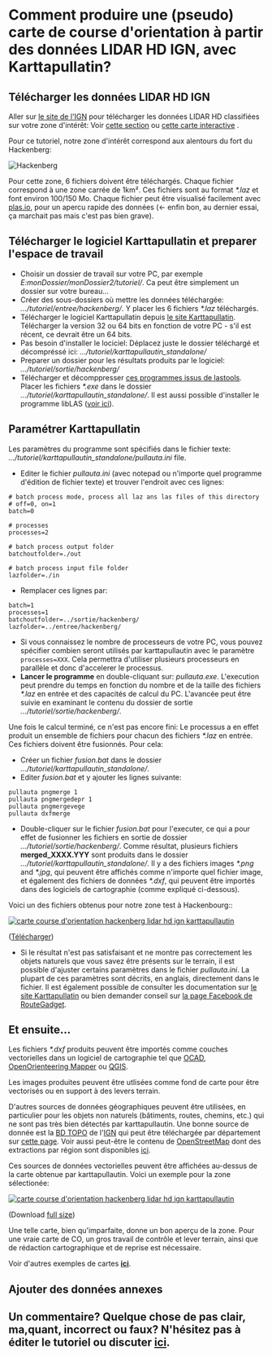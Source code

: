 # Comment produire une (pseudo) carte de course d'orientation à partir des données LIDAR HD IGN, avec Karttapullatin?


## Télécharger les données LIDAR HD IGN

Aller sur [le site de l'IGN](https://www.ign.fr/) pour télécharger les données LIDAR HD classifiées sur votre zone d'intérêt: Voir [cette section](https://geoservices.ign.fr/lidarhd#telechargementclassifiees) ou [cette carte interactive](https://diffusion-lidarhd.ign.fr/) .

Pour ce tutoriel, notre zone d'intérêt correspond aux alentours du fort du Hackenberg:

![Hackenberg](img/hackenberg.png)

Pour cette zone, 6 fichiers doivent être téléchargés. Chaque fichier correspond à une zone carrée de 1km². Ces fichiers sont au format *\*.laz* et font environ 100/150 Mo. Chaque fichier peut être visualisé facilement avec [plas.io](https://plas.io/), pour un apercu rapide des données (<- enfin bon, au dernier essai, ça marchait pas mais c'est pas bien grave).

## Télécharger le logiciel Karttapullatin et preparer l'espace de travail

- Choisir un dossier de travail sur votre PC, par exemple *E:monDossier/monDossier2/tutoriel/*. Ca peut être simplement un dossier sur votre bureau...
- Créer des sous-dossiers où mettre les données téléchargée: *.../tutoriel/entree/hackenberg/*. Y placer les 6 fichiers *\*.laz* téléchargés.
- Télécharger le logiciel Karttapullatin depuis [le site Karttapullatin](http://www.routegadget.net/karttapullautin/). Télécharger la version 32 ou 64 bits en fonction de votre PC - s'il est récent, ce devrait être un 64 bits.
- Pas besoin d'installer le lociciel: Déplacez juste le dossier téléchargé et décompréssé ici: *.../tutoriel/karttapullautin_standalone/*
- Preparer un dossier pour les résultats produits par le logiciel: *.../tutoriel/sortie/hackenberg/*
- Télécharger et décomppresser [ces programmes issus de lastools](https://github.com/jgaffuri/OriMap/raw/master/docs/tutoriel/las_exe.zip). Placer les fichiers *\*.exe* dans le dossier *.../tutoriel/karttapullautin_standalone/*. Il est aussi possible d'installer le programme libLAS ([voir ici](https://liblas.org/osgeo4w.html)).

## Paramétrer Karttapullatin

Les paramètres du programme sont spécifiés dans le fichier texte: *.../tutoriel/karttapullautin_standalone/pullauta.ini* file.

- Editer le fichier *pullauta.ini* (avec notepad ou n'importe quel programme d'édition de fichier texte) et trouver l'endroit avec ces lignes:

```
# batch process mode, process all laz ans las files of this directory
# off=0, on=1  
batch=0

# processes
processes=2

# batch process output folder
batchoutfolder=./out

# batch process input file folder
lazfolder=./in
```

- Remplacer ces lignes par:

```
batch=1
processes=1
batchoutfolder=../sortie/hackenberg/
lazfolder=../entree/hackenberg/
```

- Si vous connaissez le nombre de processeurs de votre PC, vous pouvez spécifier combien seront utilisés par karttapullautin avec le paramètre `processes=XXX`. Cela permettra d'utiliser plusieurs processeurs en parallèle et donc d'accelerer le processus.
- **Lancer le programme** en double-cliquant sur: *pullauta.exe*. L'execution peut prendre du temps en fonction du nombre et de la taille des fichiers *\*.laz* en entrée et des capacités de calcul du PC. L'avancée peut être suivie en examinant le contenu du dossier de sortie *.../tutoriel/sortie/hackenberg/*.

Une fois le calcul terminé, ce n'est pas encore fini: Le processus a en effet produit un ensemble de fichiers pour chacun des fichiers *\*.laz* en entrée. Ces fichiers doivent être fusionnés. Pour cela:

- Créer un fichier *fusion.bat* dans le dossier *.../tutoriel/karttapullautin_standalone/*.
- Editer *fusion.bat* et y ajouter les lignes suivante:

```
pullauta pngmerge 1
pullauta pngmergedepr 1
pullauta pngmergevege
pullauta dxfmerge
```

- Double-cliquer sur le fichier *fusion.bat* pour l'executer, ce qui a pour effet de fusionner les fichiers en sortie de dossier *.../tutoriel/sortie/hackenberg/*. Comme résultat, plusieurs fichiers **merged_XXXX.YYY** sont produits dans le dossier *.../tutoriel/karttapullautin_standalone/*. Il y a des fichiers images *\*.png* and *\*.jpg*, qui peuvent être affichés comme n'importe quel fichier image, et également des fichiers de données *\*.dxf*, qui peuvent être importés dans des logiciels de cartographie (comme expliqué ci-dessous).

Voici un des fichiers obtenus pour notre zone test à Hackenbourg::

[![carte course d'orientation hackenberg lidar hd ign karttapullautin](img/hackenberg_out.png)](https://raw.githubusercontent.com/jgaffuri/OriMap/master/docs/tutoriel/img/merged_depr.png)

([Télécharger](https://raw.githubusercontent.com/jgaffuri/OriMap/master/docs/tutoriel/img/merged_depr.png))

- Si le résultat n'est pas satisfaisant et ne montre pas correctement les objets naturels que vous savez être présents sur le terrain, il est possible d'ajuster certains paramètres dans le fichier *pullauta.ini*. La plupart de ces paramètres sont décrits, en anglais, directement dans le fichier. Il est également possible de consulter les documentation sur [le site Karttapullatin](http://www.routegadget.net/karttapullautin/) ou bien demander conseil sur [la page Facebook de RouteGadget](https://www.facebook.com/RouteGadget-177518995597572/).

## Et ensuite...

Les fichiers *\*.dxf* produits peuvent être importés comme couches vectorielles dans un logiciel de cartographie tel que [OCAD](https://www.ocad.com/), [OpenOrienteering Mapper](https://www.openorienteering.org/apps/mapper/) ou [QGIS](https://qgis.org/).

Les images produites peuvent être utlisées comme fond de carte pour être vectorisés ou en support à des levers terrain.

D'autres sources de données géographiques peuvent être utilisées, en particulier pour les objets non naturels (bâtiments, routes, chemins, etc.) qui ne sont pas très bien détectés par karttapullautin. Une bonne source de donnée est la [BD TOPO](https://geoservices.ign.fr/bdtopo) de l'[IGN](https://www.ign.fr/) qui peut être téléchargée par département sur [cette page](https://geoservices.ign.fr/bdtopo). Voir aussi peut-être le contenu de [OpenStreetMap](https://www.openstreetmap.org/) dont des extractions par région sont disponibles [ici](https://download.geofabrik.de/europe/france.html).

Ces sources de données vectorielles peuvent être affichées au-dessus de la carte obtenue par karttapullautin. Voici un exemple pour la zone sélectionée:

[![carte course d'orientation hackenberg lidar hd ign karttapullautin](img/hackenberg_out_gis.png)](https://github.com/jgaffuri/OriMap/raw/master/docs/lidaroutputs/hackenberg.pdf)

(Download [full size](https://github.com/jgaffuri/OriMap/raw/master/docs/lidaroutputs/hackenberg.pdf))

Une telle carte, bien qu'imparfaite, donne un bon aperçu de la zone. Pour une vraie carte de CO, un gros travail de contrôle et lever terrain, ainsi que de rédaction cartographique et de reprise est nécessaire.

Voir d'autres exemples de cartes [**ici**](../lidaroutputs).

## Ajouter des données annexes




## Un commentaire? Quelque chose de pas clair, ma,quant, incorrect ou faux? N'hésitez pas à éditer le tutoriel ou discuter [ici](https://github.com/jgaffuri/OriMap/issues).

